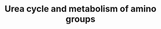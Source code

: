 ---
annotations:
- id: PW:0000076
  parent: classic metabolic pathway
  type: Pathway Ontology
  value: urea cycle pathway
authors:
- L.M.Ferrante
- MaintBot
- Thomas
- Khanspers
- AdrienDefay
- Mkutmon
- Egonw
- DeSl
- IreneHemel
- Finterly
description: 'The urea cycle (also known as the ornithine cycle) is a cycle of biochemical
  reactions that produces urea ((NH2)2CO) from ammonia (NH3). This cycle occurs in
  ureotelic organisms. The urea cycle converts highly toxic ammonia to urea for excretion.
  This cycle was the first metabolic cycle to be discovered (Hans Krebs and Kurt Henseleit,
  1932), five years before the discovery of the TCA cycle. The urea cycle takes place
  primarily in the liver and, to a lesser extent, in the kidneys.  Amino acid catabolism
  results in waste ammonia. All animals need a way to excrete this product. Most aquatic
  organisms, or ammonotelic organisms, excrete ammonia without converting it. Ammonia
  is toxic, but upon excretion from aquatic species, it is diluted by the water outside
  the organism. Organisms that cannot easily and safely remove nitrogen as ammonia
  convert it to a less toxic substance such as urea or uric acid. The urea cycle mainly
  occurs in the liver. The urea produced by the liver is then released into the bloodstream
  where it travels to the kidneys and is ultimately excreted in urine. In species
  including birds and most insects, the ammonia is converted into uric acid or its
  urate salt, which is excreted in solid form. Source description: [https://en.wikipedia.org/wiki/Urea_cycle
  Wikipedia]  Proteins on this pathway have targeted assays available via the [https://assays.cancer.gov/available_assays?wp_id=WP497
  CPTAC Assay Portal].'
last-edited: 2021-06-17
organisms:
- Homo sapiens
redirect_from:
- /index.php/Pathway:WP497
- /instance/WP497
- /instance/WP497_rr119105
revision: r119105
schema-jsonld:
- '@context': https://schema.org/
  '@id': https://wikipathways.github.io/pathways/WP497.html
  '@type': Dataset
  creator:
    '@type': Organization
    name: WikiPathways
  description: 'The urea cycle (also known as the ornithine cycle) is a cycle of biochemical
    reactions that produces urea ((NH2)2CO) from ammonia (NH3). This cycle occurs
    in ureotelic organisms. The urea cycle converts highly toxic ammonia to urea for
    excretion. This cycle was the first metabolic cycle to be discovered (Hans Krebs
    and Kurt Henseleit, 1932), five years before the discovery of the TCA cycle. The
    urea cycle takes place primarily in the liver and, to a lesser extent, in the
    kidneys.  Amino acid catabolism results in waste ammonia. All animals need a way
    to excrete this product. Most aquatic organisms, or ammonotelic organisms, excrete
    ammonia without converting it. Ammonia is toxic, but upon excretion from aquatic
    species, it is diluted by the water outside the organism. Organisms that cannot
    easily and safely remove nitrogen as ammonia convert it to a less toxic substance
    such as urea or uric acid. The urea cycle mainly occurs in the liver. The urea
    produced by the liver is then released into the bloodstream where it travels to
    the kidneys and is ultimately excreted in urine. In species including birds and
    most insects, the ammonia is converted into uric acid or its urate salt, which
    is excreted in solid form. Source description: [https://en.wikipedia.org/wiki/Urea_cycle
    Wikipedia]  Proteins on this pathway have targeted assays available via the [https://assays.cancer.gov/available_assays?wp_id=WP497
    CPTAC Assay Portal].'
  keywords:
  - (S)-1-Pyrroline-5-carboxylate
  - 1.2.1.38
  - 1.2.1.46
  - 2.3.1.35
  - 2.6.1.11
  - 2.6.1.69
  - 2.7.2.8
  - 2.7.3.1
  - 3.5.1.16
  - 3.5.1.5
  - 3.5.1.54
  - 3.5.1.59
  - 3.5.2.10
  - 3.5.2.14
  - 3.5.3.3
  - 3.5.4.21
  - 6.3.4.6
  - ACY1
  - ALDH18A1
  - ARG1
  - ARG2
  - ASL
  - ASS
  - Arginine
  - CKB
  - CKM
  - CO2
  - CPS1
  - Carbamoyl
  - Creatine
  - Creatinine
  - Formaldehyde
  - Formate
  - Fumarate
  - GAMT
  - GATM
  - GLUD1
  - Guanidinoacetate
  - L-Aspartate
  - L-Citrulline
  - L-Glutamate
  - L-Glutamate 5-semialdehyde
  - L-Ornithine
  - L-Proline
  - L-glutamyl
  - N-(L-Arginino)succinate
  - N-Acetyl-L-glutamate
  - N-Acetyl-glutamate
  - N-Carbamoylsarcosine
  - N-Methylhydantoin
  - N2-Acetyl-L-ornithine
  - NAGS
  - NH3
  - OAT
  - ODC1
  - OTC
  - PYCR1
  - PYCRL
  - Phosphoguanidinoacetate
  - Putrescine
  - SARDH
  - SMS
  - SRM
  - Sarcosine
  - Spermidine
  - Spermine
  - Urea
  - Urea-1-carboxylate
  - creatine-P
  license: CC0
  name: Urea cycle and metabolism of amino groups
seo: CreativeWork
title: Urea cycle and metabolism of amino groups
wpid: WP497
---